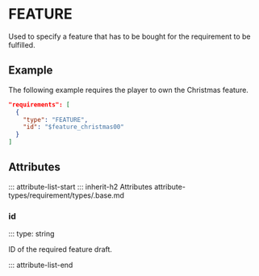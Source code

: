 # FEATURE

Used to specify a feature that has to be bought for the requirement to be fulfilled.

## Example

The following example requires the player to own the Christmas feature.

```json
"requirements": [
  {
    "type": "FEATURE",
    "id": "$feature_christmas00"
  }
]
```

## Attributes
::: attribute-list-start
::: inherit-h2 Attributes attribute-types/requirement/types/.base.md

### id
::: type: string

ID of the required feature draft.

::: attribute-list-end
